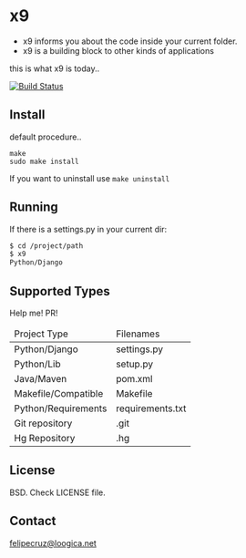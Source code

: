 # x9

* x9 informs you about the code inside your current folder.
* x9 is a building block to other kinds of applications

this is what x9 is today..

[![Build Status](https://secure.travis-ci.org/loogica/x9.png)](http://travis-ci.org/loogica/x9)

## Install

default procedure..

```
make
sudo make install
```

If you want to uninstall use ``make uninstall``

## Running

If there is a settings.py in your current dir:

```sh
$ cd /project/path
$ x9
Python/Django
```

## Supported Types

Help me! PR!

<table>
  <thead>
    <td>Project Type</td>
    <td>Filenames</td>
  </thead>
  <tbody>
    <tr>
      <td>Python/Django</td>
      <td>settings.py</td>
    </tr>
    <tr>
      <td>Python/Lib</td>
      <td>setup.py</td>
    </tr>
    <tr>
      <td>Java/Maven</td>
      <td>pom.xml</td>
    </tr>
    <tr>
      <td>Makefile/Compatible</td>
      <td>Makefile</td>
    </tr>
    <tr>
      <td>Python/Requirements</td>
      <td>requirements.txt</td>
    </tr>
    <tr>
      <td>Git repository</td>
      <td>.git</td>
    </tr>
    <tr>
      <td>Hg Repository</td>
      <td>.hg</td>
    </tr>
  </tbody>
</table>

## License

BSD. Check LICENSE file.

## Contact

felipecruz@loogica.net
